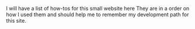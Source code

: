 I will have a list of how-tos for this small website here
They are in a order on how I used them and should help me to remember my development path for this site.

